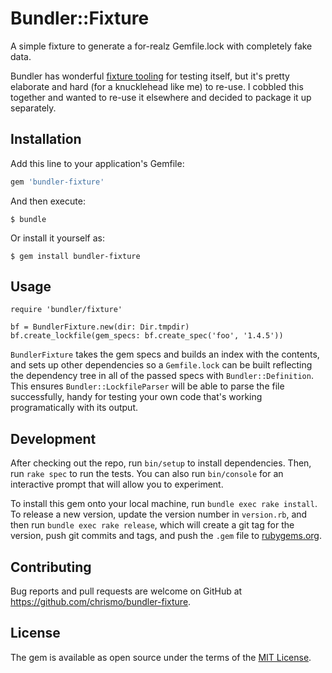 # Bundler::Fixture

A simple fixture to generate a for-realz Gemfile.lock with completely fake data.

Bundler has wonderful [fixture tooling](https://github.com/bundler/bundler/blob/master/spec/support/builders.rb) for testing itself, but it's pretty elaborate and hard (for a knucklehead like me) to re-use. I cobbled this together and wanted to re-use it elsewhere and decided to package it up separately.

## Installation

Add this line to your application's Gemfile:

```ruby
gem 'bundler-fixture'
```

And then execute:

    $ bundle

Or install it yourself as:

    $ gem install bundler-fixture

## Usage

    require 'bundler/fixture'

    bf = BundlerFixture.new(dir: Dir.tmpdir)
    bf.create_lockfile(gem_specs: bf.create_spec('foo', '1.4.5'))

`BundlerFixture` takes the gem specs and builds an index with the contents, and sets up other dependencies so a `Gemfile.lock` can be built reflecting the dependency tree in all of the passed specs with `Bundler::Definition`. This ensures `Bundler::LockfileParser` will be able to parse the file successfully, handy for testing your own code that's working programatically with its output.

## Development

After checking out the repo, run `bin/setup` to install dependencies. Then, run `rake spec` to run the tests. You can also run `bin/console` for an interactive prompt that will allow you to experiment.

To install this gem onto your local machine, run `bundle exec rake install`. To release a new version, update the version number in `version.rb`, and then run `bundle exec rake release`, which will create a git tag for the version, push git commits and tags, and push the `.gem` file to [rubygems.org](https://rubygems.org).

## Contributing

Bug reports and pull requests are welcome on GitHub at https://github.com/chrismo/bundler-fixture.


## License

The gem is available as open source under the terms of the [MIT License](http://opensource.org/licenses/MIT).

